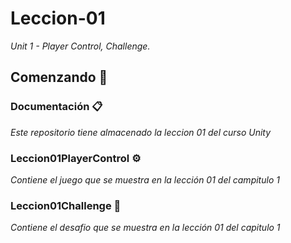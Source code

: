 # Leccion-01
_Unit 1 - Player Control, Challenge._

## Comenzando 🚀
### Documentación 📋

_Este repositorio tiene almacenado la leccion 01 del curso Unity_

### Leccion01PlayerControl ⚙️

_Contiene el juego que se muestra en la lección 01 del campitulo 1_

### Leccion01Challenge 🔩

_Contiene el desafio que se muestra en la lección 01 del capitulo 1_
